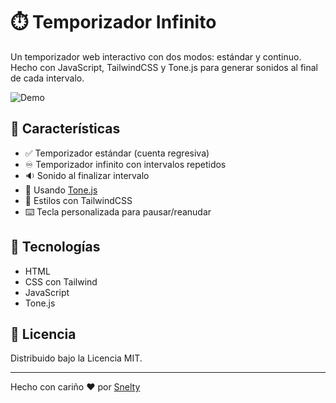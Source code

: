 # ⏱️ Temporizador Infinito

Un temporizador web interactivo con dos modos: estándar y continuo. Hecho con JavaScript, TailwindCSS y Tone.js para generar sonidos al final de cada intervalo.

![Demo](https://snelty.github.io/temporizador-infinito/)

## 🚀 Características

- ✅ Temporizador estándar (cuenta regresiva)
- ♾️ Temporizador infinito con intervalos repetidos
- 🔉 Sonido al finalizar intervalo
- 🎹 Usando [Tone.js](https://tonejs.github.io/)
- 💅 Estilos con TailwindCSS
- ⌨️ Tecla personalizada para pausar/reanudar

## 🔧 Tecnologías

- HTML
- CSS con Tailwind
- JavaScript
- Tone.js

## 📄 Licencia

Distribuido bajo la Licencia MIT.

---

Hecho con cariño ♥ por [Snelty](https://github.com/Snelty)
